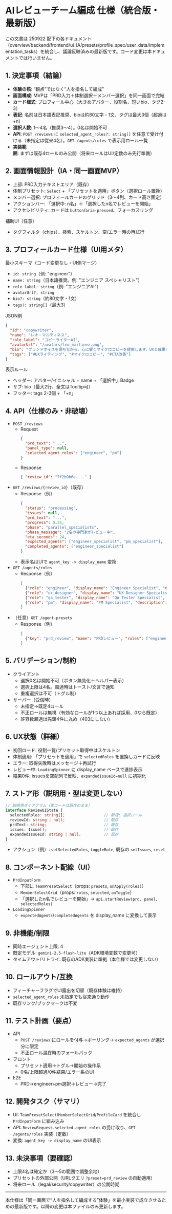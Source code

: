 # AIレビューチーム編成 仕様（統合版・最新版）

この文書は 250922 配下の各ドキュメント（overview/backend/frontend/ui_IA/presets/profile_spec/user_data/implementation_tasks）を統合し、議論反映済みの最新版です。コード変更は本ドキュメントでは行いません。

## 1. 決定事項（結論）
- **体験の核**: “観点”ではなく“人を指名して編成”
- **画面構成**: MVPは「PRD入力＋体制選択＋メンバー選択」を同一画面で完結
- **カード様式**: プロフィール中心（大きめアバター、役割名、短いbio、タグ2-3）
- **表記**: 名前は日本語表記推奨、bioは約80文字・1文、タグは最大3個（超過は+n）
- **選択人数**: 1〜4名（推奨3〜4）。0名は開始不可
- **API**: `POST /reviews` に `selected_agent_roles?: string[]` を任意で受け付ける（未指定は従来4名）。`GET /agents/roles` で表示用ロール一覧
- **実装範囲**: まずは既存4ロールのみ公開（将来ロールはUI/定数のみ先行準備）

## 2. 画面情報設計（IA・同一画面MVP）
- 上部: PRD入力テキストエリア（既存）
- 体制プリセット: `Select` + 「プリセットを適用」ボタン（選択ロール置換）
- メンバー選択: プロフィールカードのグリッド（3〜4列、カード高さ固定）
- アクションバー: 「選択中: n名」＋「選択したn名でレビューを開始」
- アクセシビリティ: カードは `button`/`aria-pressed`、フォーカスリング

補助UI（任意）
- タグフィルタ（chips）、検索、スケルトン、空/エラー時の再試行

## 3. プロフィールカード仕様（UI用メタ）
最小スキーマ（コード変更なし・UI側マージ）
- `id: string`（例: "engineer"）
- `name: string`（日本語推奨。例: "エンジニア スペシャリスト"）
- `role_label: string`（例: "エンジニアAI"）
- `avatarUrl?: string`
- `bio?: string`（約80文字・1文）
- `tags?: string[]`（最大3）

JSON例
```json
{
  "id": "copywriter",
  "name": "レオ・マルティネス",
  "role_label": "コピーライターAI",
  "avatarUrl": "/avatars/leo_martinez.png",
  "bio": "ブランドボイスを保ちながら、心に響くマイクロコピーを提案します。UXと成果に直結する言葉選びを支援。",
  "tags": ["#UXライティング", "#マイクロコピー", "#CTA改善"]
}
```

表示ルール
- ヘッダー: アバター/イニシャル + name + 「選択中」Badge
- サブ: bio（最大2行、全文はTooltip可）
- フッター: tags 2-3個 + 「+n」

## 4. API（仕様のみ・非破壊）
- `POST /reviews`
  - Request
    ```json
    {
      "prd_text": "...",
      "panel_type": null,
      "selected_agent_roles": ["engineer", "pm"]
    }
    ```
  - Response
    ```json
    { "review_id": "7f2b9b6e-..." }
    ```
- `GET /reviews/{review_id}`（既存）
  - Response（例）
    ```json
    {
      "status": "processing",
      "issues": null,
      "prd_text": "...",
      "progress": 0.35,
      "phase": "parallel_specialists",
      "phase_message": "2名の専門家がレビュー中",
      "eta_seconds": 24,
      "expected_agents": ["engineer_specialist", "pm_specialist"],
      "completed_agents": ["engineer_specialist"]
    }
    ```
  - 表示名はUIで `agent_key -> display_name` 変換
- `GET /agents/roles`
  - Response（例）
    ```json
    [
      {"role": "engineer", "display_name": "Engineer Specialist", "description": "バックエンドエンジニアの専門的観点からPRDをレビュー"},
      {"role": "ux_designer", "display_name": "UX Designer Specialist", "description": "UXデザイナーの専門的観点からPRDをレビュー"},
      {"role": "qa_tester", "display_name": "QA Tester Specialist", "description": "QAテスターの専門的観点からPRDをレビュー"},
      {"role": "pm", "display_name": "PM Specialist", "description": "プロダクトマネージャーの専門的観点からPRDをレビュー"}
    ]
    ```
- （任意）`GET /agent-presets`
  - Response（例）
    ```json
    [
      {"key": "prd_review", "name": "PRDレビュー", "roles": ["engineer", "ux_designer", "qa_tester", "pm"]}
    ]
    ```

## 5. バリデーション/制約
- クライアント
  - 選択0名は開始不可（ボタン無効化＋ヘルパー表示）
  - 選択上限は4名。超過時はトースト/文言で通知
  - 重複選択は不可（トグル制）
- サーバー（受信時）
  - 未指定→既定4ロール
  - 不正ロールは無視（有効なロールが1つ以上あれば採用、0なら既定）
  - 許容数超過は先頭4件に丸め（403にしない）

## 6. UX状態（詳細）
- 初回ロード: 役割一覧/プリセット取得中はスケルトン
- 体制適用: 「プリセットを適用」で `selectedRoles` を置換しカードに反映
- エラー: 取得失敗時はメッセージ＋再試行
- レビュー中: `LoadingSpinner` に display_name ベースで進捗表示
- 結果0件: issuesを空配列で反映、`expandedIssueId=null` に初期化

## 7. ストア形（説明用・型は変更しない）
```ts
// 説明用ダイアグラム（実コードは既存のまま）
interface ReviewUIState {
  selectedRoles: string[];                 // 新規: 選択ロール
  reviewId: string | null;                 // 既存
  prdText: string;                         // 既存
  issues: Issue[];                         // 既存
  expandedIssueId: string | null;          // 既存
}
```
- アクション（例）: `setSelectedRoles`, `toggleRole`, 既存の `setIssues`, `reset`

## 8. コンポーネント配線（UI）
- `PrdInputForm`
  - 下部に `TeamPresetSelect`（props: `presets`, `onApply(roles)`）
  - `MemberSelectGrid`（props: `roles`, `selected`, `onToggle`）
  - 「選択したn名でレビューを開始」→ `api.startReview(prd, panel, selectedRoles)`
- `LoadingSpinner`
  - `expectedAgents`/`completedAgents` を display_name に変換して表示

## 9. 非機能/制限
- 同時エージェント上限: 4
- 既定モデル: `gemini-2.5-flash-lite`（ADK環境変数で変更可）
- タイムアウト/リトライ: 既存のADK実装に準拠（本仕様では変更しない）

## 10. ロールアウト/互換
- フィーチャーフラグでUI露出を切替（既存体験は維持）
- `selected_agent_roles` 未指定でも従来通り動作
- 既存リンク/ブックマークは不変

## 11. テスト計画（要点）
- API
  - `POST /reviews` にロールを付与→ポーリング→ `expected_agents` が選択分に限定
  - 不正ロール混在時のフォールバック
- フロント
  - プリセット適用→トグル→開始の操作系
  - 0名/上限超過/0件結果/エラー系のUI
- E2E
  - PRD→engineer+pm選択→レビュー→完了

## 12. 開発タスク（サマリ）
- UI: `TeamPresetSelect`/`MemberSelectGrid`/`ProfileCard` を統合し `PrdInputForm` に組み込み
- API: `ReviewRequest.selected_agent_roles` の受け取り、`GET /agents/roles` 実装（定数）
- 変換: `agent_key -> display_name` のUI表示

## 13. 未決事項（要確認）
- 上限4名は確定か（3〜5の範囲で調整余地）
- プリセットの外部公開（URLクエリ `?preset=prd_review` の自動適用）
- 将来ロール（legal/security/copywriter）の公開時期

---
本仕様は「同一画面で“人を指名して編成する”体験」を最小実装で成立させるための最新版です。以降の変更は本ファイルのみ更新します。
